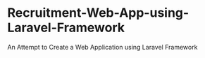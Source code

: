 # Recruitment-Web-App-using-Laravel-Framework

An Attempt to Create a Web Application using Laravel Framework
